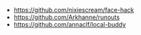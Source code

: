 - https://github.com/nixiescream/face-hack
- https://github.com/Arkhanne/runouts
- https://github.com/annaclf/local-buddy

